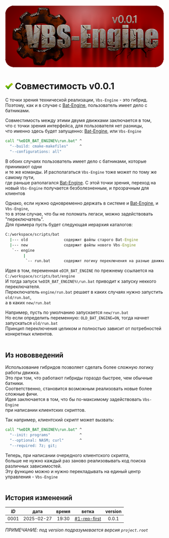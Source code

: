 ﻿[![logo](../logo.png)](../docs.md "documentation") 

[H]: ../docs.md        "родитель"
[P]: ../icons/progress.png  "в процессе..."
[S]: ../icons/success.png   "ошибок не обнаружено"
[E]: ../icons/empty.png     "нет данных"

[Bat-Engine]: https://github.com/Kartonagnick/bat_engine-windows
    
[![S]][H] Совместимость v0.0.1
==============================
С точки зрения технической реализации, `Vbs-Engine` - это гибрид.  
Поэтому, как и в случае с [Bat-Engine], пользователь имеет дело с батниками.  

Совместимость между этими двумя движками заключается в том,  
что с точки зрения интерфейса, для пользователя нет разницы,  
что именно здесь будет запущенно: [Bat-Engine], или `Vbs-Engine` 

```bat
call "%eDIR_BAT_ENGINE%\run.bat" ^
  "--build: cmake-makefiles"     ^
  "--configurations: all"

```

В обоих случаях пользователь имеет дело с батниками, которые принимают одни  
и те же команды. И располагаться `Vbs-Engine` тоже может по тому же самому пути,  
где раньше раполагался [Bat-Engine]. С этой точки зрения, переход на  
новый `Vbs-Engine` получается безболезненным, и прозрачным для клиентов  

Однако, если нужно одновременно держать в системе и [Bat-Engine], и `Vbs-Engine`,  
то в этом случае, что бы не поломать легаси, можно задействовать "переключатель".  
Для примера пусть будет следующая иерархия каталогов:  

```bat
C:/workspace/scripts/bat
  |--- old                содержит файлы старого Bat-Engine
  |--- new                содержит файлы нового Vbs-Engine
   `-- engine             
        |
         `-- run.bat      содержит логику переключения на разные движки
```

Идея в том, переменная `eDIR_BAT_ENGINE` по прежнему ссылается на  `C:/workspace/scripts/bat/engine`  
И тогда запуск `%eDIR_BAT_ENGINE%\run.bat` приводит к запуску неккого переключателя.  
Переключатель `engine/run.bat` решает в каких случаях нужно запустить `old/run.bat`,  
а в каких `new/run.bat`  

Например, пусть по умолчанию запускается `new/run.bat`  
Но если определить переменную: `OLD_BAT_ENGINE=ON`, тогда начнет запускаться `old/run.bat`  
Принцип переключения целиком и полностью зависит от потребностей конкретных клиентов.  
<br/>


Из нововведений
---------------
Использование гибридов позволяет сделать более сложную логику работы движка.  
Это при том, что работают гибриды гораздо быстрее, чем обычные батники.  
Соответственно, становится возможным реализовать новые более сложные фичи.  
Идея заключается в том, что бы по-максимому задействовать `Vbs-Engine`  
при написании клиентских скриптов.  

Так например, клиентский скрипт может вызвать:  
```bat
call "%eDIR_BAT_ENGINE%\run.bat" ^
  "--init: programs"             ^
  "--optional: NASM; curl"       ^
  "--required: 7z; git; 
```

Теперь, при написании очередного клиентского скрипта,  
больше не нужно каждый раз заново реализовывать код поиска различных зависимостей.  
Эту функцию можно и нужно перекладывать на единый центр управления - `Vbs-Engine`  
<br/>


История изменений 
-----------------

| *ID* |    дата    | время |     ветка      | version |  
|:----:|:----------:|:-----:|:--------------:|:-------:|  
| 0001 | 2025-02-27 | 19:30 | [#1-rep-first] |  0.0.1  |  

*ПРИМЕЧАНИЕ: под version подразумевается версия `project.root`*  

[#1-rep-first]: ../history.md#-v001-rep
